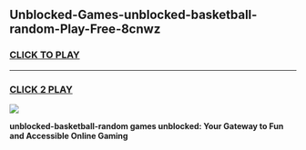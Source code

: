 
## Unblocked-Games-unblocked-basketball-random-Play-Free-8cnwz
<h3>
<a href="https://premium76.site?title=unblocked-basketball-random&ref=12A">CLICK TO PLAY</a></h3>
<hr>

<h3>
<a href="https://premium76.site?title=unblocked-basketball-random&ref=12A">CLICK 2 PLAY</a>
  
</h3>

<a href="https://premium76.site?title=unblocked-basketball-random&ref=12A"><img src="https://clearcache.store/games.png"></a>


**unblocked-basketball-random games unblocked: Your Gateway to Fun and Accessible Online Gaming**
